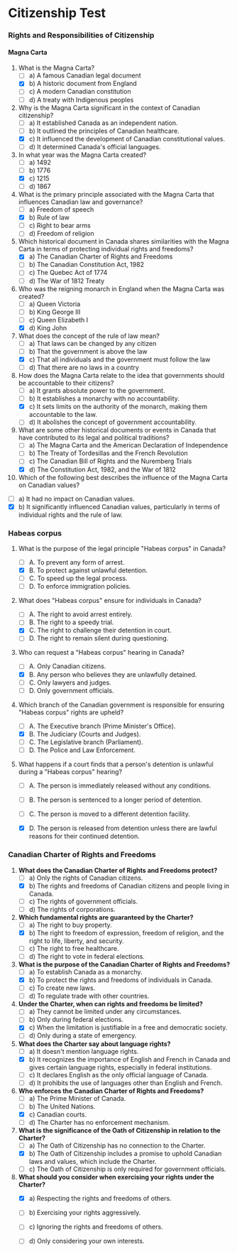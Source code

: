 # Citizenship Test

### Rights and Responsibilities of Citizenship

#### Magna Carta

1. What is the Magna Carta?
   - [ ] a) A famous Canadian legal document
   - [x] b) A historic document from England
   - [ ] c) A modern Canadian constitution
   - [ ] d) A treaty with Indigenous peoples

2. Why is the Magna Carta significant in the context of Canadian citizenship?
   - [ ] a) It established Canada as an independent nation.
   - [ ] b) It outlined the principles of Canadian healthcare.
   - [x] c) It influenced the development of Canadian constitutional values.
   - [ ] d) It determined Canada's official languages.

3. In what year was the Magna Carta created?
   - [ ] a) 1492
   - [ ] b) 1776
   - [x] c) 1215
   - [ ] d) 1867

4. What is the primary principle associated with the Magna Carta that influences Canadian law and governance?
   - [ ] a) Freedom of speech
   - [x] b) Rule of law
   - [ ] c) Right to bear arms
   - [ ] d) Freedom of religion

5. Which historical document in Canada shares similarities with the Magna Carta in terms of protecting individual rights and freedoms?
   - [x] a) The Canadian Charter of Rights and Freedoms
   - [ ] b) The Canadian Constitution Act, 1982
   - [ ] c) The Quebec Act of 1774
   - [ ] d) The War of 1812 Treaty

6. Who was the reigning monarch in England when the Magna Carta was created?
   - [ ] a) Queen Victoria
   - [ ] b) King George III
   - [ ] c) Queen Elizabeth I
   - [x] d) King John

7. What does the concept of the rule of law mean?
   - [ ] a) That laws can be changed by any citizen
   - [ ] b) That the government is above the law
   - [x] c) That all individuals and the government must follow the law
   - [ ] d) That there are no laws in a country

8. How does the Magna Carta relate to the idea that governments should be accountable to their citizens?
   - [ ] a) It grants absolute power to the government.
   - [ ] b) It establishes a monarchy with no accountability.
   - [x] c) It sets limits on the authority of the monarch, making them accountable to the law.
   - [ ] d) It abolishes the concept of government accountability.

9. What are some other historical documents or events in Canada that have contributed to its legal and political traditions?
   - [ ] a) The Magna Carta and the American Declaration of Independence
   - [ ] b) The Treaty of Tordesillas and the French Revolution
   - [ ] c) The Canadian Bill of Rights and the Nuremberg Trials
   - [x] d) The Constitution Act, 1982, and the War of 1812

10. Which of the following best describes the influence of the Magna Carta on Canadian values?
   - [ ] a) It had no impact on Canadian values.
   - [x] b) It significantly influenced Canadian values, particularly in terms of individual rights and the rule of law.

### Habeas corpus

1. What is the purpose of the legal principle "Habeas corpus" in Canada?

   - [ ] A. To prevent any form of arrest.
   - [x] B. To protect against unlawful detention.
   - [ ] C. To speed up the legal process.
   - [ ] D. To enforce immigration policies.

2. What does "Habeas corpus" ensure for individuals in Canada?

   - [ ] A. The right to avoid arrest entirely.
   - [ ] B. The right to a speedy trial.
   - [x] C. The right to challenge their detention in court.
   - [ ] D. The right to remain silent during questioning.

3. Who can request a "Habeas corpus" hearing in Canada?

   - [ ] A. Only Canadian citizens.
   - [x] B. Any person who believes they are unlawfully detained.
   - [ ] C. Only lawyers and judges.
   - [ ] D. Only government officials.

4. Which branch of the Canadian government is responsible for ensuring "Habeas corpus" rights are upheld?

   - [ ] A. The Executive branch (Prime Minister's Office).
   - [x] B. The Judiciary (Courts and Judges).
   - [ ] C. The Legislative branch (Parliament).
   - [ ] D. The Police and Law Enforcement.

5. What happens if a court finds that a person's detention is unlawful during a "Habeas corpus" hearing?

   - [ ] A. The person is immediately released without any conditions.
   - [ ] B. The person is sentenced to a longer period of detention.
   - [ ] C. The person is moved to a different detention facility.
   - [x] D. The person is released from detention unless there are lawful reasons for their continued detention.
  

### Canadian Charter of Rights and Freedoms

1. **What does the Canadian Charter of Rights and Freedoms protect?**
   - [ ] a) Only the rights of Canadian citizens.
   - [x] b) The rights and freedoms of Canadian citizens and people living in Canada.
   - [ ] c) The rights of government officials.
   - [ ] d) The rights of corporations.

2. **Which fundamental rights are guaranteed by the Charter?**
   - [ ] a) The right to buy property.
   - [x] b) The right to freedom of expression, freedom of religion, and the right to life, liberty, and security.
   - [ ] c) The right to free healthcare.
   - [ ] d) The right to vote in federal elections.

3. **What is the purpose of the Canadian Charter of Rights and Freedoms?**
   - [ ] a) To establish Canada as a monarchy.
   - [x] b) To protect the rights and freedoms of individuals in Canada.
   - [ ] c) To create new laws.
   - [ ] d) To regulate trade with other countries.

4. **Under the Charter, when can rights and freedoms be limited?**
   - [ ] a) They cannot be limited under any circumstances.
   - [ ] b) Only during federal elections.
   - [x] c) When the limitation is justifiable in a free and democratic society.
   - [ ] d) Only during a state of emergency.

5. **What does the Charter say about language rights?**
   - [ ] a) It doesn't mention language rights.
   - [x] b) It recognizes the importance of English and French in Canada and gives certain language rights, especially in federal institutions.
   - [ ] c) It declares English as the only official language of Canada.
   - [ ] d) It prohibits the use of languages other than English and French.

6. **Who enforces the Canadian Charter of Rights and Freedoms?**
   - [ ] a) The Prime Minister of Canada.
   - [ ] b) The United Nations.
   - [x] c) Canadian courts.
   - [ ] d) The Charter has no enforcement mechanism.

7. **What is the significance of the Oath of Citizenship in relation to the Charter?**
   - [ ] a) The Oath of Citizenship has no connection to the Charter.
   - [x] b) The Oath of Citizenship includes a promise to uphold Canadian laws and values, which include the Charter.
   - [ ] c) The Oath of Citizenship is only required for government officials.

8. **What should you consider when exercising your rights under the Charter?**
   - [x] a) Respecting the rights and freedoms of others.
   - [ ] b) Exercising your rights aggressively.
   - [ ] c) Ignoring the rights and freedoms of others.
   - [ ] d) Only considering your own interests.



